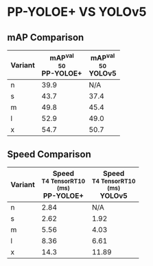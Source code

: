 ---
---

# PP-YOLOE+ VS YOLOv5

## mAP Comparison

| **Variant** | <center><span style='width: 400px;'>**mAP<sup>val<br>50**<br>**PP-YOLOE+**</span></center> | <center><span style='width: 400px;'>**mAP<sup>val<br>50**<br>**YOLOv5**</span></center> |
| ----------- | ------------------------------------------------------------------------------------------ | --------------------------------------------------------------------------------------- |
| n           | 39.9                                                                                       | N/A                                                                                     |
| s           | 43.7                                                                                       | 37.4                                                                                    |
| m           | 49.8                                                                                       | 45.4                                                                                    |
| l           | 52.9                                                                                       | 49.0                                                                                    |
| x           | 54.7                                                                                       | 50.7                                                                                    |

## Speed Comparison

| **Variant** | <center><span style='width: 200px;'>**Speed**<br><sup>T4 TensorRT10<br>(ms)</sup><br>**PP-YOLOE+**</span></center> | <center><span style='width: 200px;'>**Speed**<br><sup>T4 TensorRT10<br>(ms)</sup><br>**YOLOv5**</span></center> |
| ----------- | ------------------------------------------------------------------------------------------------------------------ | --------------------------------------------------------------------------------------------------------------- |
| n           | 2.84                                                                                                               | N/A                                                                                                             |
| s           | 2.62                                                                                                               | 1.92                                                                                                            |
| m           | 5.56                                                                                                               | 4.03                                                                                                            |
| l           | 8.36                                                                                                               | 6.61                                                                                                            |
| x           | 14.3                                                                                                               | 11.89                                                                                                           |
